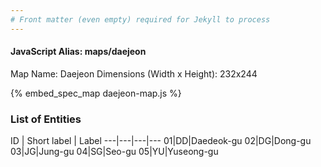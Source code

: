 ```yaml
---
# Front matter (even empty) required for Jekyll to process
---
```


#### JavaScript Alias: maps/daejeon

Map Name: Daejeon
Dimensions (Width x Height): 232x244



{% embed_spec_map daejeon-map.js %}

### List of Entities

ID | Short label | Label
---|---|---|---
01|DD|Daedeok-gu
02|DG|Dong-gu
03|JG|Jung-gu
04|SG|Seo-gu
05|YU|Yuseong-gu

